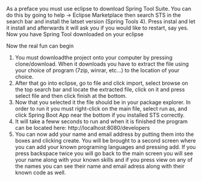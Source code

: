 As a preface you must use eclipse to download Spring Tool Suite. You can do this by going to help -> Eclipse Marketplace then search STS in the search bar and install the latset version (Spring Tools 4). Press instal and let it install and afterwards it will ask you if you would like to restart, say yes. Now you have Spring Tool downloaded on your eclipse

Now the real fun can begin

1. You must downloadthe project onto your computer by pressing clone/download. When it downloads you have to extract the file using your choice of program (7zip, winrar, etc...) to the location of your choice.
2. After that go into eclipse, go to file and click import, select browse on the top search bar and locate the extracted file, click on it and press select file and then click finish at the bottom.
3. Now that you selected it the file should be in your package explorer. In order to run it you must right-click on the main file, select run as, and click Spring Boot App near the bottom if you installed STS correctly.
4. It will take a feww seconds to run and when it is finished the program can be located here: http://localhost:8080/developers
5. You can now add your name and email address by putting them into the boxes and clicking create. You will be brought to a second screen where you can add your known programing languages and pressing add. If you press backspace twice you will go back to the main screen you will see your name along with your known skills and if you press view on any of the names you can see their name and email adress along with their known code as well.
